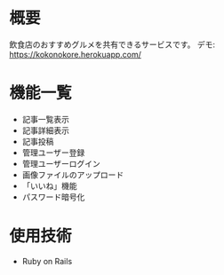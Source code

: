 # 概要
飲食店のおすすめグルメを共有できるサービスです。
デモ: https://kokonokore.herokuapp.com/

# 機能一覧
* 記事一覧表示
* 記事詳細表示
* 記事投稿
* 管理ユーザー登録
* 管理ユーザーログイン
* 画像ファイルのアップロード
* 「いいね」機能
* パスワード暗号化

# 使用技術
* Ruby on Rails